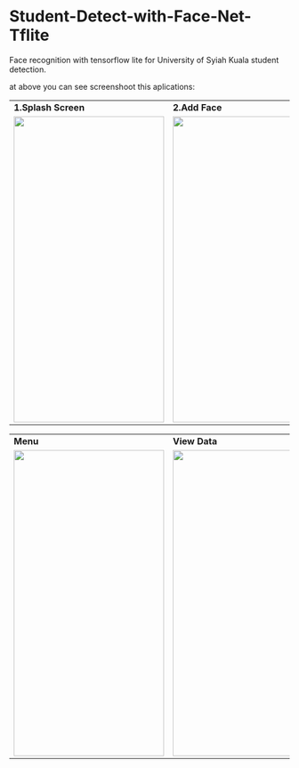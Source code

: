 # Student-Detect-with-Face-Net-Tflite
Face recognition with tensorflow lite for University of Syiah Kuala student detection.

at above you can see screenshoot this aplications:

<table>
  <tr>
    <td><b>1.Splash Screen</b></td>
     <td><b>2.Add Face</b></td>
     <td><b>3.Recognize Face</b></td>
     
  </tr>
  <tr>
    <td><img src="https://user-images.githubusercontent.com/49058895/121900827-0df26800-cd50-11eb-9241-d02b7eb59e3d.jpeg" width=270 height=550></td>
  <td><img src="https://user-images.githubusercontent.com/49058895/121900848-121e8580-cd50-11eb-98f8-4b61fc91bcce.jpeg" width=270 height=550></td>
    <td><img src="https://user-images.githubusercontent.com/49058895/121900851-12b71c00-cd50-11eb-8b61-d3e7bab8e4a0.jpeg" width=270 height=550></td>
  
  </tr>
 </table>
  
 <table>
  <tr>
    <td><b>Menu</b></td>
     <td><b>View Data</b></td>
     <td><b>Delete Data</b></td>
  </tr>
  <tr>
    <td><img src="https://user-images.githubusercontent.com/49058895/121900840-1185ef00-cd50-11eb-9d62-3bf59b693f13.jpeg" width=270 height=550></td>
    <td><img src="https://user-images.githubusercontent.com/49058895/121900845-121e8580-cd50-11eb-8aed-01596e0d4a01.jpeg" width=270 height=550></td>
    <td><img src="https://user-images.githubusercontent.com/49058895/121900837-1054c200-cd50-11eb-9b43-e27e44931fda.jpeg" width=270 height=550></td>
  </tr>
 </table>
